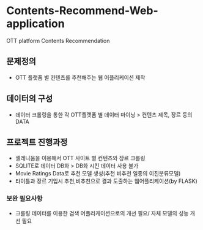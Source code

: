 # Contents-Recommend-Web-application
OTT platform Contents Recommendation
## 문제정의 
* OTT 플랫폼 별 컨텐츠를 추천해주는 웹 어플리케이션 제작
## 데이터의 구성
* 데이터 크롤링을 통한 각 OTT플랫폼 별 데이터 마이닝 > 컨텐츠 제목, 장르 등의 DATA
## 프로젝트 진행과정
* 셀레니움을 이용해서 OTT 사이트 별 컨텐츠와 장르 크롤링
* SQLITE로 데이터 DB화 > DB화 시킨 데이터 사용 불가
* Movie Ratings Data로 추천 모델 생성(추천 비추천 일종의 이진분류모델)
* 타이틀과 장르 기입시 추천,비추천으로 결과 도출하는 웹어플리케이션(by FLASK)
### 보완 필요사항
* 크롤링 데이터를 이용한 검색 어플리케이션으로의 개선 필요/ 자체 모델의 성능 개선 필요
